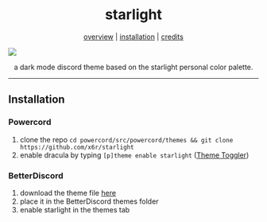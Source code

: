 <h1 align="center">starlight</h1>
<p align="center">
  <a href="#dracula">overview</a> |
  <a href="#installation">installation</a> |
  <a href="#credits">credits</a>
</p>

![](https://i.imgur.com/b2zdZSc.png)

<p align="center">a dark mode discord theme based on the starlight personal color palette.</p>

---

## Installation

### Powercord

1. clone the repo `cd powercord/src/powercord/themes && git clone https://github.com/x6r/starlight`
2. enable dracula by typing `[p]theme enable starlight` ([Theme Toggler](https://github.com/redstonekasi/theme-toggler))

### BetterDiscord

1. download the theme file [here](https://betterdiscord.app/Download?id=233)
2. place it in the BetterDiscord themes folder
3. enable starlight in the themes tab
